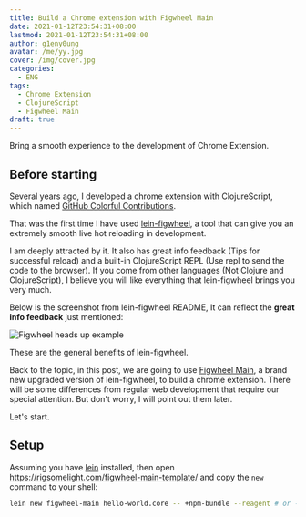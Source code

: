 ```yaml
---
title: Build a Chrome extension with Figwheel Main
date: 2021-01-12T23:54:31+08:00
lastmod: 2021-01-12T23:54:31+08:00
author: g1eny0ung
avatar: /me/yy.jpg
cover: /img/cover.jpg
categories:
  - ENG
tags:
  - Chrome Extension
  - ClojureScript
  - Figwheel Main
draft: true
---
```


Bring a smooth experience to the development of Chrome Extension.

<!--more-->

## Before starting

Several years ago, I developed a chrome extension with ClojureScript,
which named [GitHub Colorful Contributions](https://github.com/g1eny0ung/github-colorful-contributions-graph).

That was the first time I have used [lein-figwheel](https://github.com/bhauman/lein-figwheel), a tool that can give you an extremely smooth live hot reloading in development.

I am deeply attracted by it. It also has great info feedback (Tips for successful reload) and a built-in ClojureScript REPL (Use repl to send the code to the browser). If you come from other languages (Not Clojure and ClojureScript), I believe you will like everything that lein-figwheel brings you very much.

Below is the screenshot from lein-figwheel README, It can reflect the **great info feedback** just mentioned:

![Figwheel heads up example](https://s3.amazonaws.com/bhauman-blog-images/figwheel_image.png)

These are the general benefits of lein-figwheel.

Back to the topic, in this post, we are going to use [Figwheel Main](https://figwheel.org/), a brand new upgraded version of lein-figwheel, to build a chrome extension.
There will be some differences from regular web development that require our special attention. But don't worry, I will point out them later.

Let's start.

## Setup

Assuming you have [lein](https://leiningen.org/) installed, then open <https://rigsomelight.com/figwheel-main-template/> and copy the `new` command to your shell:

```sh
lein new figwheel-main hello-world.core -- +npm-bundle --reagent # or --rum, --react or nothing
```
